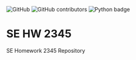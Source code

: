 ![GitHub](https://img.shields.io/github/license/MitanshuShaBa/SE-hw2345)
![GitHub contributors](https://img.shields.io/github/contributors/MitanshuShaBa/SE-hw2345)
![Python badge](https://img.shields.io/github/pipenv/locked/python-version/MitanshuShaBa/SE-hw2345)

# SE HW 2345

SE Homework 2345 Repository

